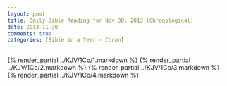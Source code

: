 ```yaml
---
layout: post
title: Daily Bible Reading for Nov 30, 2013 (Chronological)
date: 2013-11-30
comments: true
categories: [Bible in a Year - Chron]
---
```

{% render_partial ../KJV/1Co/1.markdown %}
{% render_partial ../KJV/1Co/2.markdown %}
{% render_partial ../KJV/1Co/3.markdown %}
{% render_partial ../KJV/1Co/4.markdown %}
